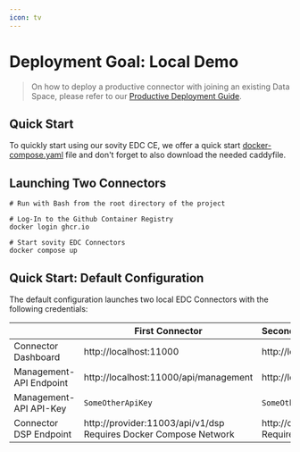 ```yaml
---
icon: tv
---
```


Deployment Goal: Local Demo
========

> On how to deploy a productive connector with joining an existing Data Space, please refer
> to our [Productive Deployment Guide](../production-ce/README.md).

## Quick Start

To quickly start using our sovity EDC CE, we offer a quick
start [docker-compose.yaml](docker-compose.yaml) file and don't forget to also download the needed caddyfile.

## Launching Two Connectors

```shell script
# Run with Bash from the root directory of the project

# Log-In to the Github Container Registry
docker login ghcr.io

# Start sovity EDC Connectors
docker compose up
```

## Quick Start: Default Configuration

The default configuration launches two local EDC Connectors with the following credentials:

|                     | First Connector                                                  | Second Connector                                                 |
|---------------------|------------------------------------------------------------------|:-----------------------------------------------------------------|
| Connector Dashboard | http://localhost:11000                                           | http://localhost:22000                                           |
| Management-API Endpoint | http://localhost:11000/api/management                            | http://localhost:22000/api/management                            |
| Management-API API-Key  | `SomeOtherApiKey`                                                | `SomeOtherApiKey`                                                |
| Connector DSP Endpoint  | http://provider:11003/api/v1/dsp<br>Requires Docker Compose Network | http://consumer:11003/api/v1/dsp<br>Requires Docker Compose Network |
